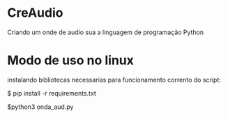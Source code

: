 # CreAudio
Criando um onde de audio sua a linguagem de programação Python

# Modo de uso no linux

instalando bibliotecas necessarias para funcionamento corrento do script:

$ pip install -r requirements.txt

$python3 onda_aud.py
